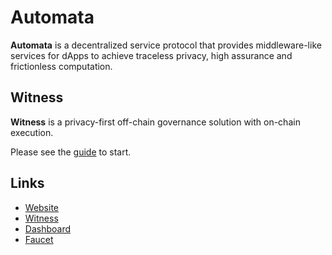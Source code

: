 # Automata

**Automata** is a decentralized service protocol that provides middleware-like services for dApps to achieve traceless privacy, high assurance and frictionless computation.

## Witness

**Witness** is a privacy-first off-chain governance solution with on-chain execution.

Please see the [guide](./guide/witness-get-started.md) to start.

## Links

* [Website](https://www.ata.network/)
* [Witness](https://witness.ata.network/)
* [Dashboard](https://d.ata.network/)
* [Faucet](https://faucet.ata.network)
